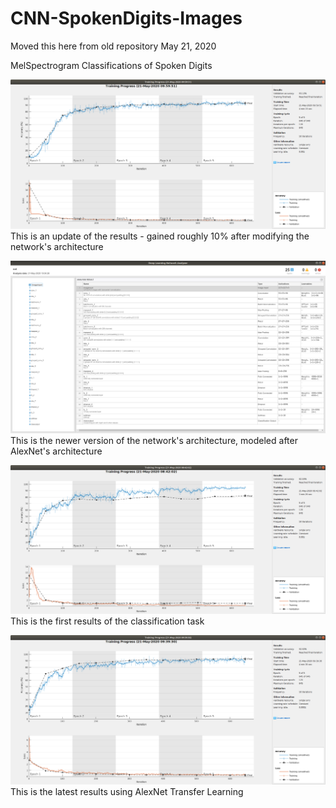 # CNN-SpokenDigits-Images
Moved this here from old repository May 21, 2020

MelSpectrogram Classifications of Spoken Digits

![GitHub Logo](update_cnn_results.png)
This is an update of the results - gained roughly 10% after modifying the network's architecture

![GitHub Logo](latest_cnn_architecture.png)
This is the newer version of the network's architecture, modeled after AlexNet's architecture

![GitHub Logo](latest_result_cnn.png)
This is the first results of the classification task 

![GitHub Logo](latest_alexNet_results.png)
This is the latest results using AlexNet Transfer Learning
